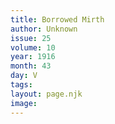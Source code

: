 ```yaml
---
title: Borrowed Mirth
author: Unknown
issue: 25
volume: 10
year: 1916
month: 43
day: V
tags:
layout: page.njk
image:
---
```


